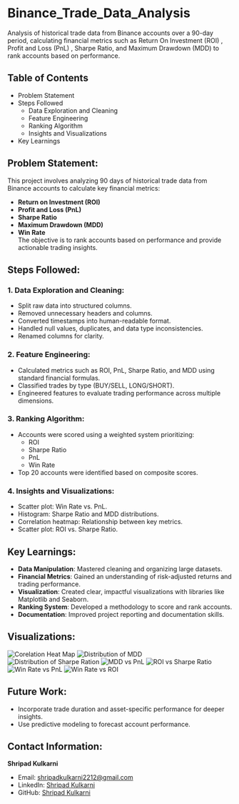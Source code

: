 # Binance_Trade_Data_Analysis
Analysis of historical trade data from Binance accounts over a 90-day period, calculating financial metrics such as Return On Investment (ROI) , Profit and Loss (PnL) , Sharpe Ratio, and Maximum Drawdown (MDD) to rank accounts based on performance.

## Table of Contents
- Problem Statement
- Steps Followed
  - Data Exploration and Cleaning
  - Feature Engineering
  - Ranking Algorithm
  - Insights and Visualizations
- Key Learnings



## Problem Statement:
This project involves analyzing 90 days of historical trade data from Binance accounts to calculate key financial metrics:
- **Return on Investment (ROI)**  
- **Profit and Loss (PnL)**  
- **Sharpe Ratio**  
- **Maximum Drawdown (MDD)**  
- **Win Rate**  
The objective is to rank accounts based on performance and provide actionable trading insights.



## Steps Followed:

### 1. Data Exploration and Cleaning:
- Split raw data into structured columns.
- Removed unnecessary headers and columns.
- Converted timestamps into human-readable format.
- Handled null values, duplicates, and data type inconsistencies.
- Renamed columns for clarity.

### 2. Feature Engineering:
- Calculated metrics such as ROI, PnL, Sharpe Ratio, and MDD using standard financial formulas.
- Classified trades by type (BUY/SELL, LONG/SHORT).
- Engineered features to evaluate trading performance across multiple dimensions.

### 3. Ranking Algorithm:
- Accounts were scored using a weighted system prioritizing:
  - ROI
  - Sharpe Ratio
  - PnL
  - Win Rate
- Top 20 accounts were identified based on composite scores.

### 4. Insights and Visualizations:
- Scatter plot: Win Rate vs. PnL.
- Histogram: Sharpe Ratio and MDD distributions.
- Correlation heatmap: Relationship between key metrics.
- Scatter plot: ROI vs. Sharpe Ratio.



## Key Learnings:
- **Data Manipulation**: Mastered cleaning and organizing large datasets.
- **Financial Metrics**: Gained an understanding of risk-adjusted returns and trading performance.
- **Visualization**: Created clear, impactful visualizations with libraries like Matplotlib and Seaborn.
- **Ranking System**: Developed a methodology to score and rank accounts.
- **Documentation**: Improved project reporting and documentation skills.


## Visualizations:
![Corelation Heat Map](https://github.com/user-attachments/assets/f104b9a0-ab41-4b94-b29f-6b36eb04bb0a)
![Distribution of MDD](https://github.com/user-attachments/assets/1c3e8672-2b43-4a85-ada9-e8524a8402ec)
![Distribution of Sharpe Ration](https://github.com/user-attachments/assets/f4830a24-3b4c-4ee1-b5d9-ff27328925c3)
![MDD vs PnL](https://github.com/user-attachments/assets/1f6cbeef-fdd4-4787-b660-8186431d06fb)
![ROI vs Sharpe Ratio](https://github.com/user-attachments/assets/86332172-862e-4d46-b69b-d6322805c7f6)
![Win Rate vs PnL ](https://github.com/user-attachments/assets/92929a65-7c9d-4fee-86c2-2c9f3cad9d42)
![Win Rate vs ROI](https://github.com/user-attachments/assets/0fd07e81-55c4-45ab-b6cd-6e9bf0c9695b)

## Future Work:
- Incorporate trade duration and asset-specific performance for deeper insights.
- Use predictive modeling to forecast account performance.

## Contact Information:
**Shripad Kulkarni**  
- Email: [shripadkulkarni2212@gmail.com](mailto:shripadkulkarni2212@gmail.com)  
- LinkedIn: [Shripad Kulkarni](https://www.linkedin.com/in/shripad-kulkarni-candoit)  
- GitHub: [Shripad Kulkarni](https://github.com/shripadk1999)  

